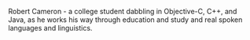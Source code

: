 

Robert Cameron - a college student dabbling in Objective-C, C++, and Java, as he works his way through education and study and real spoken languages and linguistics.
